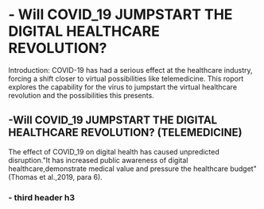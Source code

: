 # - Will COVID_19 JUMPSTART THE DIGITAL HEALTHCARE REVOLUTION? 
Introduction:
COVID-19 has had a serious effect at the healthcare industry, forcing a shift closer to virtual possibilities like telemedicine. This roport explores the capability for the virus to jumpstart the virtual healthcare revolution and the possibilities this presents.

## -Will COVID_19 JUMPSTART THE DIGITAL HEALTHCARE REVOLUTION? (TELEMEDICINE) 
The effect of COVID_19 on digital health has caused unpredicted disruption."It has increased public awareness of digital healthcare,demonstrate medical value and pressure the healthcare budget"(Thomas et al.,2019, para 6).

### - third header h3 



